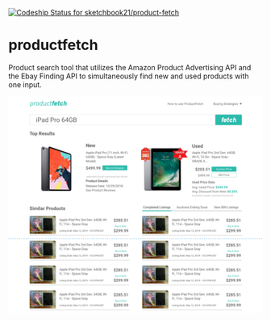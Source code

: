 [![Codeship Status for sketchbook21/product-fetch](https://app.codeship.com/projects/bddd31c0-572a-0137-2fd5-1a9663bf0318/status?branch=master)](https://app.codeship.com/projects/341646)

# productfetch
Product search tool that utilizes the Amazon Product Advertising API and the Ebay Finding API to simultaneously find new and used products with one input.

![](images/screenshot1.png)

